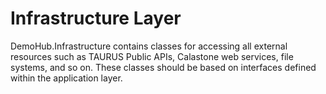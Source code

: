 # Infrastructure Layer

DemoHub.Infrastructure contains classes for accessing all external resources such as TAURUS Public APIs, Calastone web services, file systems, and so on.
These classes should be based on interfaces defined within the application layer.
